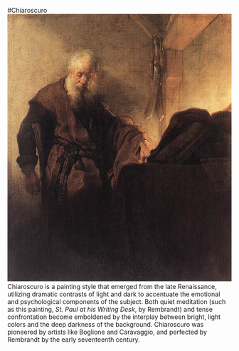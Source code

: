 #Chiaroscuro
![St. Paul at his Writing Desk](res/Rembrandt.jpg)
Chiaroscuro is a painting style that emerged from the late Renaissance, utilizing dramatic
contrasts of light and dark to accentuate the emotional
and psychological components of the subject. Both quiet meditation (such as
this painting, *St. Paul at his Writing Desk*, by Rembrandt) and tense confrontation
become emboldened by the interplay between bright, light colors and the deep darkness
of the background. Chiaroscuro was pioneered by artists like Boglione and Caravaggio, and
perfected by Rembrandt by the early seventeenth century.
